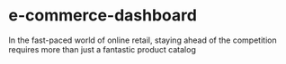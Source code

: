 # e-commerce-dashboard
In the fast-paced world of online retail, staying ahead of the competition requires more than just a fantastic product catalog
